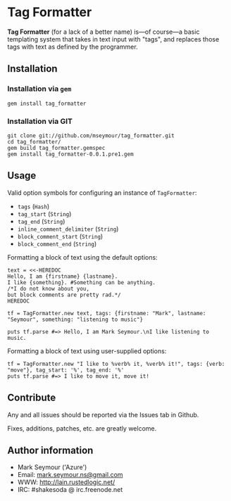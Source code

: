 Tag Formatter
=============
**Tag Formatter** (for a lack of a better name) is—of course—a basic templating system that takes in text input with "tags", and replaces those tags with text as defined by the programmer.

Installation
------------

### Installation via `gem`
    gem install tag_formatter

### Installation via GIT
    git clone git://github.com/mseymour/tag_formatter.git
    cd tag_formatter/
    gem build tag_formatter.gemspec
    gem install tag_formatter-0.0.1.pre1.gem

Usage
-----
Valid option symbols for configuring an instance of `TagFormatter`:

* `tags` (`Hash`)
* `tag_start` (`String`)
* `tag_end` (`String`)
* `inline_comment_delimiter` (`String`)
* `block_comment_start` (`String`)
* `block_comment_end` (`String`)

Formatting a block of text using the default options:

    text = <<-HEREDOC
    Hello, I am {firstname} {lastname}.
    I like {something}. #Something can be anything.
    /*I do not know about you,
    but block comments are pretty rad.*/
    HEREDOC
    
    tf = TagFormatter.new text, tags: {firstname: "Mark", lastname: "Seymour", something: "listening to music"}
    
    puts tf.parse #=> Hello, I am Mark Seymour.\nI like listening to music.

Formatting a block of text using user-supplied options:

    tf = TagFormatter.new "I like to %verb% it, %verb% it!", tags: {verb: "move"}, tag_start: '%', tag_end: '%'
    puts tf.parse #=> I like to move it, move it!

Contribute
----------
Any and all issues should be reported via the Issues tab in Github.

Fixes, additions, patches, etc. are greatly welcome.

Author information
------------------
* Mark Seymour ('Azure')
* Email: mark.seymour.ns@gmail.com
* WWW: http://lain.rustedlogic.net/
* IRC: #shakesoda @ irc.freenode.net